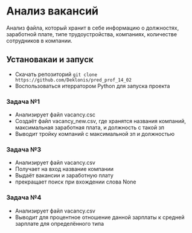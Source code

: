 # Анализ вакансий
Анализ файла, который хранит в себе информацию о должностях, заработной плате, типе трудоустройства, компаниях, количестве сотрудников в компании.


## Установакаи и запуск
- Скачать репозиторий `git clone https://github.com/Deklonis/pred_prof_14_02`
- Воспользоваться итерратором Python для запуска проекта
### Задача №1
- Анализирует файл vacancy.csc
- Создаёт файл vacancy_new.csv, где хранятся названия компаний, максимальная заработная плата, и должность с такой зп
- Выводит тройку компаний с максимальной зп и должностью
### Задача №3
- Анализирует файл vacancy.csv
- Получает на вход название компании
- Выдаёт вакансии и заработную плату
- прекращает поиск при вхождении слова None
### Задача №4
- Анализирует файл vacancy.csv
- Выводит для процентное отношение данной зарплаты к средней зарплате для определённого типа


